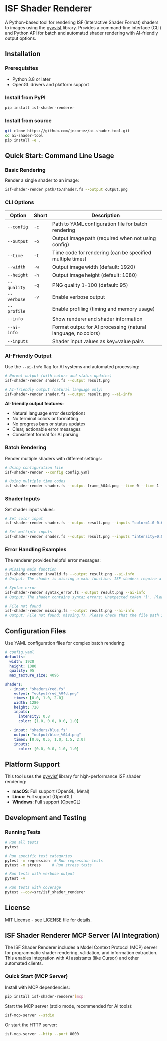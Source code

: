 # ISF Shader Renderer

A Python-based tool for rendering ISF (Interactive Shader Format) shaders to images using the [pyvvisf](https://github.com/jimcortez/pyvvisf) library. Provides a command-line interface (CLI) and Python API for batch and automated shader rendering with AI-friendly output options.

## Installation

### Prerequisites
- Python 3.8 or later
- OpenGL drivers and platform support

### Install from PyPI
```bash
pip install isf-shader-renderer
```

### Install from source
```bash
git clone https://github.com/jecortez/ai-shader-tool.git
cd ai-shader-tool
pip install -e .
```

## Quick Start: Command Line Usage

### Basic Rendering

Render a single shader to an image:

```bash
isf-shader-render path/to/shader.fs --output output.png
```

### CLI Options

| Option | Short | Description |
|--------|-------|-------------|
| `--config` | `-c` | Path to YAML configuration file for batch rendering |
| `--output` | `-o` | Output image path (required when not using config) |
| `--time` | `-t` | Time code for rendering (can be specified multiple times) |
| `--width` | `-w` | Output image width (default: 1920) |
| `--height` | `-h` | Output image height (default: 1080) |
| `--quality` | `-q` | PNG quality 1-100 (default: 95) |
| `--verbose` | `-v` | Enable verbose output |
| `--profile` | | Enable profiling (timing and memory usage) |
| `--info` | | Show renderer and shader information |
| `--ai-info` | | Format output for AI processing (natural language, no colors) |
| `--inputs` | | Shader input values as key=value pairs |

### AI-Friendly Output

Use the `--ai-info` flag for AI systems and automated processing:

```bash
# Normal output (with colors and status updates)
isf-shader-render shader.fs --output result.png

# AI-friendly output (natural language only)
isf-shader-render shader.fs --output result.png --ai-info
```

**AI-friendly output features:**
- Natural language error descriptions
- No terminal colors or formatting
- No progress bars or status updates
- Clear, actionable error messages
- Consistent format for AI parsing

### Batch Rendering

Render multiple shaders with different settings:

```bash
# Using configuration file
isf-shader-render --config config.yaml

# Using multiple time codes
isf-shader-render shader.fs --output frame_%04d.png --time 0 --time 1 --time 2
```

### Shader Inputs

Set shader input values:

```bash
# Set color input
isf-shader-render shader.fs --output result.png --inputs "color=1.0 0.0 0.0 1.0"

# Set multiple inputs
isf-shader-render shader.fs --output result.png --inputs "intensity=0.8,position=0.5 0.3,enabled=true"
```

### Error Handling Examples

The renderer provides helpful error messages:

```bash
# Missing main function
isf-shader-render invalid.fs --output result.png --ai-info
# Output: The shader is missing a main function. ISF shaders require a 'void main()' function to define the fragment shader entry point.

# Syntax error
isf-shader-render syntax_error.fs --output result.png --ai-info
# Output: The shader contains syntax errors: Unexpected token '}'. Please check the GLSL syntax and ensure all brackets, semicolons, and function calls are properly formatted.

# File not found
isf-shader-render missing.fs --output result.png --ai-info
# Output: File not found: missing.fs. Please check that the file path is correct and the file exists.
```

## Configuration Files

Use YAML configuration files for complex batch rendering:

```yaml
# config.yaml
defaults:
  width: 1920
  height: 1080
  quality: 95
  max_texture_size: 4096

shaders:
  - input: "shaders/red.fs"
    output: "output/red_%04d.png"
    times: [0.0, 1.0, 2.0]
    width: 1280
    height: 720
    inputs:
      intensity: 0.8
      color: [1.0, 0.0, 0.0, 1.0]

  - input: "shaders/blue.fs"
    output: "output/blue_%04d.png"
    times: [0.0, 0.5, 1.0, 1.5, 2.0]
    inputs:
      color: [0.0, 0.0, 1.0, 1.0]
```

## Platform Support

This tool uses the [pyvvisf](https://github.com/jimcortez/pyvvisf) library for high-performance ISF shader rendering:

- **macOS**: Full support (OpenGL, Metal)
- **Linux**: Full support (OpenGL)
- **Windows**: Full support (OpenGL)


## Development and Testing

### Running Tests

```bash
# Run all tests
pytest

# Run specific test categories
pytest -m regression  # Run regression tests
pytest -m stress     # Run stress tests

# Run tests with verbose output
pytest -v

# Run tests with coverage
pytest --cov=src/isf_shader_renderer
```

## License

MIT License - see [LICENSE](LICENSE) file for details.

## ISF Shader Renderer MCP Server (AI Integration)

The ISF Shader Renderer includes a Model Context Protocol (MCP) server for programmatic shader rendering, validation, and information extraction. This enables integration with AI assistants (like Cursor) and other automated clients.

### Quick Start (MCP Server)

Install with MCP dependencies:
```bash
pip install isf-shader-renderer[mcp]
```

Start the MCP server (stdio mode, recommended for AI tools):
```bash
isf-mcp-server --stdio
```

Or start the HTTP server:
```bash
isf-mcp-server --http --port 8000
```
